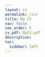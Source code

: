 ```yaml
---
layout: cv
permalink: /cv/
title: My CV
nav: false
nav_order: 5
cv_pdf: MyCV.pdf
description:
toc:
  sidebar: left
---
```

